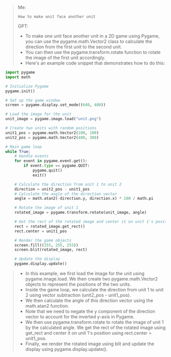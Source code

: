 > Me: 
> ```
> How to make unit face another unit
> ```
> GPT:
> * To make one unit face another unit in a 2D game using Pygame, you can use the pygame.math.Vector2 class to calculate the direction from the first unit to the second unit. 
> * You can then use the pygame.transform.rotate function to rotate the image of the first unit accordingly.
> * Here's an example code snippet that demonstrates how to do this:
```python
import pygame
import math

# Initialize Pygame
pygame.init()

# Set up the game window
screen = pygame.display.set_mode((640, 480))

# Load the image for the unit
unit_image = pygame.image.load("unit.png")

# Create two units with random positions
unit1_pos = pygame.math.Vector2(100, 100)
unit2_pos = pygame.math.Vector2(400, 300)

# Main game loop
while True:
    # Handle events
    for event in pygame.event.get():
        if event.type == pygame.QUIT:
            pygame.quit()
            exit()

    # Calculate the direction from unit 1 to unit 2
    direction = unit2_pos - unit1_pos
    # Calculate the angle of the direction vector
    angle = math.atan2(-direction.y, direction.x) * 180 / math.pi

    # Rotate the image of unit 1
    rotated_image = pygame.transform.rotate(unit_image, angle)

    # Get the rect of the rotated image and center it on unit 1's position
    rect = rotated_image.get_rect()
    rect.center = unit1_pos

    # Render the game objects
    screen.fill((255, 255, 255))
    screen.blit(rotated_image, rect)

    # Update the display
    pygame.display.update()
```
> * In this example, we first load the image for the unit using pygame.image.load. We then create two pygame.math.Vector2 objects to represent the positions of the two units.
> * Inside the game loop, we calculate the direction from unit 1 to unit 2 using vector subtraction (unit2_pos - unit1_pos). 
> * We then calculate the angle of this direction vector using the math.atan2 function.
> * Note that we need to negate the y component of the direction vector to account for the inverted y-axis in Pygame.
> * We then use pygame.transform.rotate to rotate the image of unit 1 by the calculated angle. We get the rect of the rotated image using get_rect and center it on unit 1's position using rect.center = unit1_pos.
> * Finally, we render the rotated image using blit and update the display using pygame.display.update().